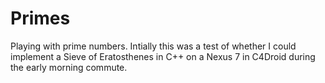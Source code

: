 Primes
======

Playing with prime numbers.  Intially this was a test of whether I could 
implement a Sieve of Eratosthenes in C++ on a Nexus 7 in C4Droid during the
early morning commute.

